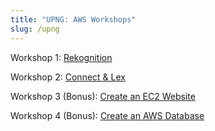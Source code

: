 ```yaml
---
title: "UPNG: AWS Workshops"
slug: /upng
---
```


Workshop 1: [Rekognition](https://catalog.us-east-1.prod.workshops.aws/workshops/7a6f690d-91aa-44d1-8a2f-0b1fc318c2bf/en-US/40-amazon-rekognition)

 

Workshop 2: [Connect & Lex](https://catalog.us-east-1.prod.workshops.aws/workshops/638d00f5-2248-488f-b7ca-903e8b966bf8/en-US)



Workshop 3 (Bonus): [Create an EC2 Website](https://catalog.us-east-1.prod.workshops.aws/workshops/f3a3e2bd-e1d5-49de-b8e6-dac361842e76/en-US/basic-modules/10-ec2)



Workshop 4 (Bonus): [Create an AWS Database](https://catalog.us-east-1.prod.workshops.aws/workshops/f3a3e2bd-e1d5-49de-b8e6-dac361842e76/en-US/basic-modules/50-rds)
